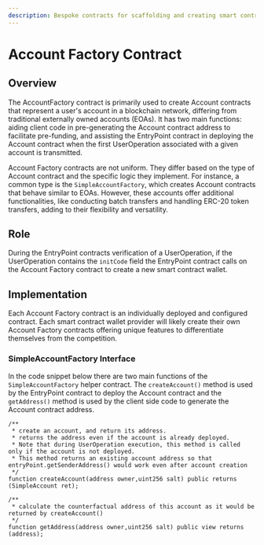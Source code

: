```yaml
---
description: Bespoke contracts for scaffolding and creating smart contract wallets.
---
```


# Account Factory Contract

## Overview

The AccountFactory contract is primarily used to create Account contracts that represent a user's account in a blockchain network, differing from traditional externally owned accounts (EOAs). It has two main functions: aiding client code in pre-generating the Account contract address to facilitate pre-funding, and assisting the EntryPoint contract in deploying the Account contract when the first UserOperation associated with a given account is transmitted.&#x20;

Account Factory contracts are not uniform. They differ based on the type of Account contract and the specific logic they implement. For instance, a common type is the `SimpleAccountFactory`, which creates Account contracts that behave similar to EOAs. However, these accounts offer additional functionalities, like conducting batch transfers and handling ERC-20 token transfers, adding to their flexibility and versatility.

## Role

During the EntryPoint contracts verification of a UserOperation, if the UserOperation contains the `initCode` field the EntryPoint contract calls on the Account Factory contract to create a new smart contract wallet.

## Implementation

Each Account Factory contract is an individually deployed and configured contract. Each smart contract wallet provider will likely create their own Account Factory contracts offering unique features to differentiate themselves from the competition.

### SimpleAccountFactory Interface

In the code snippet below there are two main functions of the `SimpleAccountFactory` helper contract. The `createAccount()` method is used by the EntryPoint contract to deploy the Account contract and the `getAddress()` method is used by the client side code to generate the Account contract address.

```solidity
/**
 * create an account, and return its address.
 * returns the address even if the account is already deployed.
 * Note that during UserOperation execution, this method is called only if the account is not deployed.
 * This method returns an existing account address so that entryPoint.getSenderAddress() would work even after account creation
 */
function createAccount(address owner,uint256 salt) public returns (SimpleAccount ret);

/**
 * calculate the counterfactual address of this account as it would be returned by createAccount()
 */
function getAddress(address owner,uint256 salt) public view returns (address);
```
